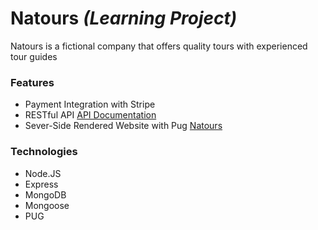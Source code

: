 # Natours _(Learning Project)_
Natours is a fictional company that offers quality tours with experienced tour guides

### Features
- Payment Integration with Stripe
- RESTful API [API Documentation](https://web.postman.co/collections/11729266-ad6161e6-7cee-4d96-9f74-a4cc468dec01?version=latest&workspace=f5119eaa-574d-4706-8aaa-57b9bcb2052b)
- Sever-Side Rendered Website with Pug [Natours](https://collins-natours.herokuapp.com/)

### Technologies

- Node.JS
- Express
- MongoDB
- Mongoose
- PUG
